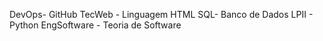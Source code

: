DevOps- GitHub
TecWeb - Linguagem HTML
SQL- Banco de Dados
LPII - Python
EngSoftware - Teoria de Software

